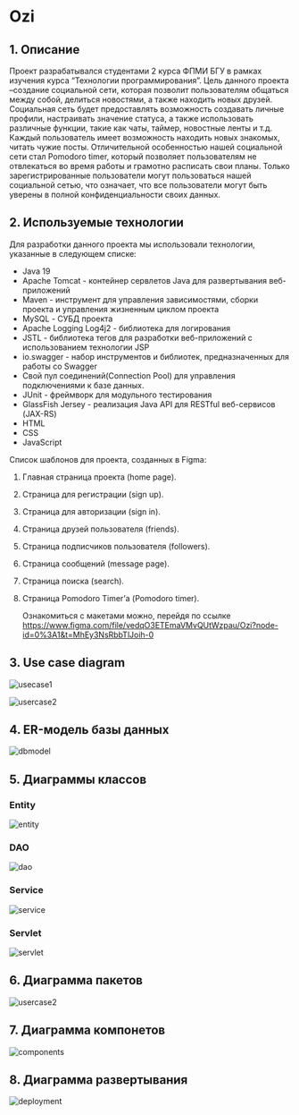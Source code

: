 # Ozi

## 1. Описание
Проект разрабатывался студентами 2 курса ФПМИ БГУ в рамках изучения курса “Технологии программирования”. Цель данного проекта –создание социальной сети, которая позволит пользователям общаться между собой, делиться новостями, а также находить новых друзей. Социальная сеть будет предоставлять возможность создавать личные профили, настраивать значение статуса, а также использовать различные функции, такие как чаты, таймер, новостные ленты и т.д. Каждый пользователь имеет возможность находить новых знакомых, читать чужие посты. Отличительной особенностью нашей социальной сети стал Pomodoro timer, который позволяет пользователям не отвлекаться во время работы и грамотно расписать свои планы. Только зарегистрированные пользователи могут пользоваться нашей социальной сетью, что означает, что все пользователи могут быть уверены в полной конфиденциальности своих данных.

## 2. Используемые технологии

Для разработки данного проекта мы использовали технологии, указанные в следующем списке:
-	Java 19
-	Apache Tomcat - контейнер сервлетов Java для развертывания веб-приложений
-	Maven - инструмент для управления зависимостями, сборки проекта и управления жизненным циклом проекта
-	MySQL - СУБД проекта
-	Apache Logging Log4j2 - библиотека для логирования
-	JSTL - библиотека тегов для разработки веб-приложений с использованием технологии JSP
-	io.swagger - набор инструментов и библиотек, предназначенных для работы со Swagger
-	Свой пул соединений(Connection Pool) для управления подключениями к базе данных.
-	JUnit - фреймворк для модульного тестирования
-	GlassFish Jersey - реализация Java API для RESTful веб-сервисов (JAX-RS)
-	HTML
-	CSS
-	JavaScript

Список шаблонов для проекта, созданных в Figma:
1.	Главная страница проекта (home page).
2.	Страница для регистрации (sign up).
3.	Страница для авторизации (sign in).
4.	Страница друзей пользователя (friends).
5.	Страница подписчиков пользователя (followers).
6.	Страница сообщений (message page).
7.	Страница поиска (search).
8.	Страница Pomodoro Timer’а (Pomodoro timer).
      
      Ознакомиться с макетами можно, перейдя по ссылке https://www.figma.com/file/vedqO3ETEmaVMvQUtWzpau/Ozi?node-id=0%3A1&t=MhEy3NsRbbTlJoih-0

## 3. Use case diagram

![usecase1](https://github.com/KrollikRoddzer/Ozi_Back-end/blob/main/docImages/usecase1.jpg)

![usercase2](https://github.com/KrollikRoddzer/Ozi_Back-end/blob/main/docImages/usecase2.jpg)

## 4. ER-модель базы данных

![dbmodel](https://github.com/KrollikRoddzer/Ozi_Back-end/blob/main/docImages/db.jpg)

## 5. Диаграммы классов

### Entity

![entity](https://github.com/KrollikRoddzer/Ozi_Back-end/blob/main/docImages/entity.png)

### DAO

![dao](https://github.com/KrollikRoddzer/Ozi_Back-end/blob/main/docImages/dao.png)

### Service

![service](https://github.com/KrollikRoddzer/Ozi_Back-end/blob/main/docImages/service.jpg)

### Servlet

![servlet](https://github.com/KrollikRoddzer/Ozi_Back-end/blob/main/docImages/servlet.jpg)

## 6. Диаграмма пакетов

![usercase2](https://github.com/KrollikRoddzer/Ozi_Back-end/blob/main/docImages/packages.png)

## 7. Диаграмма компонетов

![components](https://github.com/KrollikRoddzer/Ozi_Back-end/blob/main/docImages/components.png)

## 8. Диаграмма развертывания

![deployment](https://github.com/KrollikRoddzer/Ozi_Back-end/blob/main/docImages/deployment.jpg)


